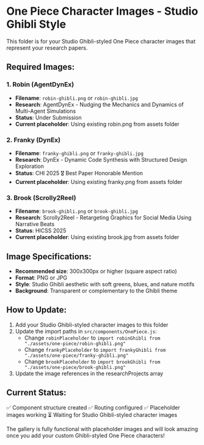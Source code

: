 # One Piece Character Images - Studio Ghibli Style

This folder is for your Studio Ghibli-styled One Piece character images that represent your research papers.

## Required Images:

### 1. Robin (AgentDynEx)

- **Filename**: `robin-ghibli.png` or `robin-ghibli.jpg`
- **Research**: AgentDynEx - Nudging the Mechanics and Dynamics of Multi-Agent Simulations
- **Status**: Under Submission
- **Current placeholder**: Using existing robin.png from assets folder

### 2. Franky (DynEx)

- **Filename**: `franky-ghibli.png` or `franky-ghibli.jpg`
- **Research**: DynEx - Dynamic Code Synthesis with Structured Design Exploration
- **Status**: CHI 2025 🎖️ Best Paper Honorable Mention
- **Current placeholder**: Using existing franky.png from assets folder

### 3. Brook (Scrolly2Reel)

- **Filename**: `brook-ghibli.png` or `brook-ghibli.jpg`
- **Research**: Scrolly2Reel - Retargeting Graphics for Social Media Using Narrative Beats
- **Status**: HICSS 2025
- **Current placeholder**: Using existing brook.jpg from assets folder

## Image Specifications:

- **Recommended size**: 300x300px or higher (square aspect ratio)
- **Format**: PNG or JPG
- **Style**: Studio Ghibli aesthetic with soft greens, blues, and nature motifs
- **Background**: Transparent or complementary to the Ghibli theme

## How to Update:

1. Add your Studio Ghibli-styled character images to this folder
2. Update the import paths in `src/components/OnePiece.js`:
   - Change `robinPlaceholder` to `import robinGhibli from "./assets/one-piece/robin-ghibli.png"`
   - Change `frankyPlaceholder` to `import frankyGhibli from "./assets/one-piece/franky-ghibli.png"`
   - Change `brookPlaceholder` to `import brookGhibli from "./assets/one-piece/brook-ghibli.png"`
3. Update the image references in the researchProjects array

## Current Status:

✅ Component structure created
✅ Routing configured
✅ Placeholder images working
⏳ Waiting for Studio Ghibli-styled character images

The gallery is fully functional with placeholder images and will look amazing once you add your custom Ghibli-styled One Piece characters!
